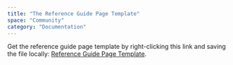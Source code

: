 ```yaml
---
title: "The Reference Guide Page Template"
space: "Community"
category: "Documentation"
---
```


Get the reference guide page template by right-clicking this link and saving the file locally: [Reference Guide Page Template](https://raw.githubusercontent.com/mendix/docs/development/community/the-reference-guide-page-template.md).
